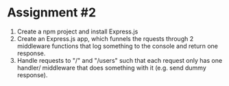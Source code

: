 # Assignment #2

1. Create a npm project and install Express.js
2. Create an Express.js app, which funnels the rquests through 2 middleware functions that log something to the console and return one response.
3. Handle requests to "/" and "/users" such that each request only has one handler/ middleware that does something with it (e.g. send dummy response).
